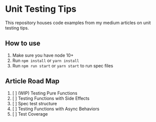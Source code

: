 Unit Testing Tips
===

This repository houses code examples from my medium articles on unit testing tips.

## How to use
1. Make sure you have node 10+
2. Run `npm install` or `yarn install`
3. Run `npm run start` or `yarn start` to run spec files

## Article Road Map
1. [ ] (WIP) Testing Pure Functions
1. [ ] Testing Functions with Side Effects
1. [ ] Spec test structure
1. [ ] Testing Functions with Async Behaviors
1. [ ] Test Coverage
